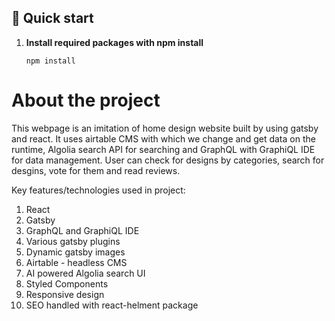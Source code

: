 ## 🚀 Quick start

1.  **Install required packages with npm install**

    ```
    npm install
    ```

# About the project

This webpage is an imitation of home design website built by using gatsby and react. It uses airtable CMS with which we change and get data on the runtime, Algolia search API for searching and GraphQL with GraphiQL IDE for data management. User can check for designs by categories, search for desgins, vote for them and read reviews.

Key features/technologies used in project:

1. React
2. Gatsby
3. GraphQL and GraphiQL IDE
4. Various gatsby plugins
5. Dynamic gatsby images
6. Airtable - headless CMS
7. AI powered Algolia search UI
8. Styled Components
9. Responsive design
10. SEO handled with react-helment package